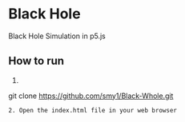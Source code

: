 # Black Hole
Black Hole Simulation in p5.js

## How to run

1. ```bash
git clone https://github.com/smy1/Black-Whole.git
```
2. Open the index.html file in your web browser




